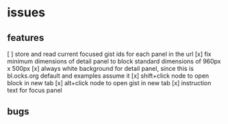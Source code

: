 # issues

## features

[ ] store and read current focused gist ids for each panel in the url
[x] fix minimum dimensions of detail panel to block standard dimensions of 960px x 500px
[x] always white background for detail panel, since this is bl.ocks.org default and examples assume it
[x] shift+click node to open block in new tab
[x] alt+click node to open gist in new tab
[x] instruction text for focus panel

## bugs
